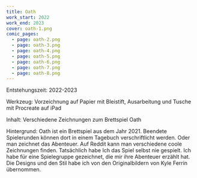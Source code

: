 ```yaml
---
title: Oath
work_start: 2022
work_end: 2023
cover: oath-1.png
comic_pages:
  - page: oath-2.png
  - page: oath-3.png
  - page: oath-4.png
  - page: oath-5.png
  - page: oath-6.png
  - page: oath-7.png
  - page: oath-8.png
---
```

Entstehungszeit: 2022-2023

Werkzeug: Vorzeichnung auf Papier mit Bleistift, Ausarbeitung und Tusche mit Procreate auf iPad

Inhalt: Verschiedene Zeichnungen zum Brettspiel Oath

Hintergrund: Oath ist ein Brettspiel aus dem Jahr 2021. Beendete Spielerunden können dort in einem Tagebuch verschriftlicht werden. Oder man zeichnet das Abenteuer. Auf Reddit kann man verschiedene coole Zeichnungen finden. Tatsächlich habe Ich das Spiel selbst nie gespielt. Ich habe für eine Spielegruppe gezeichnet, die mir ihre Abenteuer erzählt hat. Die Designs und den Stil habe ich von den Originalbildern von Kyle Ferrin übernommen.
